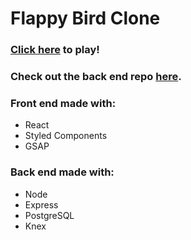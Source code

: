 # Flappy Bird Clone

### [Click here](https://flappy-bird-clone.netlify.com/) to play!

### Check out the back end repo [here](https://github.com/cornielleandres/flappy-bird-backend).

### Front end made with:

* React
* Styled Components
* GSAP

### Back end made with:

* Node
* Express
* PostgreSQL
* Knex
